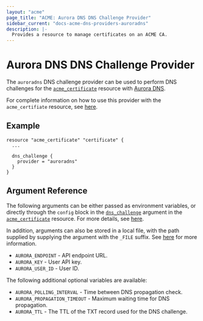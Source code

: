 ```yaml
---
layout: "acme"
page_title: "ACME: Aurora DNS DNS Challenge Provider"
sidebar_current: "docs-acme-dns-providers-auroradns"
description: |-
  Provides a resource to manage certificates on an ACME CA.
---
```


# Aurora DNS DNS Challenge Provider

The `auroradns` DNS challenge provider can be used to perform DNS challenges for
the [`acme_certificate`][resource-acme-certificate] resource with
[Aurora DNS][provider-service-page].

[resource-acme-certificate]: /docs/providers/acme/r/certificate.html
[provider-service-page]: https://www.pcextreme.com/aurora/dns

For complete information on how to use this provider with the `acme_certifiate`
resource, see [here][resource-acme-certificate-dns-challenges].

[resource-acme-certificate-dns-challenges]: /docs/providers/acme/r/certificate.html#using-dns-challenges

## Example

```hcl
resource "acme_certificate" "certificate" {
  ...

  dns_challenge {
    provider = "auroradns"
  }
}
```

## Argument Reference

The following arguments can be either passed as environment variables, or
directly through the `config` block in the
[`dns_challenge`][resource-acme-certificate-dns-challenge-arg] argument in the
[`acme_certificate`][resource-acme-certificate] resource. For more details, see
[here][resource-acme-certificate-dns-challenges].

[resource-acme-certificate-dns-challenge-arg]: /docs/providers/acme/r/certificate.html#dns_challenge

In addition, arguments can also be stored in a local file, with the path
supplied by supplying the argument with the `_FILE` suffix. See
[here][acme-certificate-file-arg-example] for more information.

[acme-certificate-file-arg-example]: /docs/providers/acme/r/certificate.html#using-variable-files-for-provider-arguments

* `AURORA_ENDPOINT` - API endpoint URL.
* `AURORA_KEY` - User API key.
* `AURORA_USER_ID` - User ID.

The following additional optional variables are available:

* `AURORA_POLLING_INTERVAL` - Time between DNS propagation check.
* `AURORA_PROPAGATION_TIMEOUT` - Maximum waiting time for DNS propagation.
* `AURORA_TTL` - The TTL of the TXT record used for the DNS challenge.



